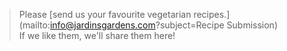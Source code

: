 > Please [send us your favourite vegetarian recipes.](mailto:info@jardinsgardens.com?subject=Recipe Submission)<br>
> If we like them, we'll share them here!